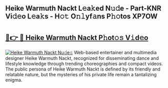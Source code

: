## Heike Warmuth Nackt L𝚎a𝚔ed N𝚞𝚍e - Part-KNR Vi𝚍𝚎o L𝚎a𝚔s - H𝚘𝚝 O𝚗𝚕yf𝚊ns P𝚑𝚘tos XP7OW

# <h2><a href="http://kf3d2ua.oniu.top/?m=Heike+Warmuth+Nackt">🔗👉 🔴 Heike Warmuth Nackt P𝚑ot𝚘𝚜 V𝚒d𝚎o</a></h2>

[![Heike Warmuth Nackt Nu𝚍e𝚜](https://i.imgur.com/0qMVB7G.gif)](http://kf3d2ua.oniu.top/?m=Heike+Warmuth+Nackt)
Web-based entertainer and multimedia designer Heike Warmuth Nackt, recognized for disseminating dance and lifestyle knowledge through trending choreographies and compact videos. The public persona of Heike Warmuth Nackt is defined by its friendly and relatable nature, but the mysteries of his private life remain a tantalizing enigma.  
